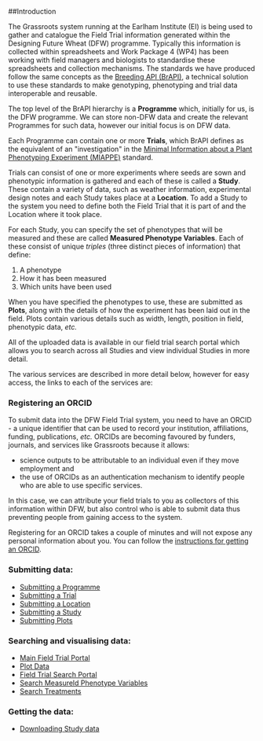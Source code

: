 ##Introduction

The Grassroots system running at the Earlham Institute (EI) is being used to gather and catalogue the Field Trial information generated within the Designing Future Wheat (DFW) programme. 
Typically this information is collected within spreadsheets and Work Package 4 (WP4) has been working with field managers and biologists to standardise these spreadsheets and collection mechanisms.
The standards we have produced follow the same concepts as the [Breeding API (BrAPI)](https://brapi.org/), a technical solution to use these standards to make genotyping, phenotyping and trial data interoperable and reusable.

The top level of the BrAPI hierarchy is a **Programme** which, initially for us, is the DFW programme. 
We can store non-DFW data and create the relevant Programmes for such data, however our initial focus is on DFW data.

Each Programme can contain one or more **Trials**, which BrAPI defines as the equivalent of an 
"investigation" in the [Minimal Information about a Plant Phenotyping Experiment (MIAPPE)](https://www.miappe.org/) standard.

Trials can consist of one or more experiments where seeds are sown and phenotypic information is gathered and each of these is called a **Study**. 
These contain a variety of data, such as weather information, experimental design notes and each Study takes place at a **Location**. 
To add a Study to the system you need to define both the Field Trial that it is part of and the Location where it
took place.

For each Study, you can specify the set of phenotypes that will be measured and these are called **Measured Phenotype Variables**. Each of these consist of unique *triples* (three distinct pieces of information) that define:

 1. A phenotype
 2. How it has been measured 
 3. Which units have been used

When you have specified the phenotypes to use, these are submitted as **Plots**, along with the details of how the experiment has been laid out in the field. 
Plots contain various details such as width, length, position in field, phenotypic data, *etc.*

All of the uploaded data is available in our field trial search portal which allows you to search across all Studies and view individual Studies in more detail.

The various services are described in more detail below, however for easy access, the links to each of the services are:

### Registering an ORCID

To submit data into the DFW Field Trial system, you need to have an ORCID - a unique identifier that can be used to record your institution, affiliations, funding, publications, *etc.* ORCIDs are becoming favoured by funders, journals, and services like Grassroots because it allows: 

 * science outputs to be attributable to an individual even if they move employment and 
 * the use of ORCIDs as an authentication mechanism to identify people who are able to use specific services. 

In this case, we can attribute your field trials to you as collectors of this information within DFW, but also control who is able to submit data thus preventing people from gaining access to the system. 

Registering for an ORCID takes a couple of minutes and will not expose any personal information about you. You can follow the [instructions for getting an ORCID](https://grassroots.tools/docs/user/services/field_trial/orcid.md).

### Submitting data:

 * [Submitting a Programme](https://grassroots.tools/docs/user/services/field_trial/submit_programme.md)
 * [Submitting a Trial](https://grassroots.tools/docs/user/services/field_trial/submit_trial.md)
 * [Submitting a Location](https://grassroots.tools/docs/user/services/field_trial/submit_location.md)
 * [Submitting a Study](https://grassroots.tools/docs/user/services/field_trial/submit_study.md)
 * [Submitting Plots](https://grassroots.tools/docs/user/services/field_trial/submit_plots.md)

### Searching and visualising data:

* [Main Field Trial Portal](https://grassroots.tools/docs/user/services/field_trial/fieldtrials_general_table.md)
* [Plot Data](https://grassroots.tools/docs/user/services/field_trial/fieldtrials_study_table.md)
* [Field Trial Search Portal](https://grassroots.tools/docs/user/services/field_trial/search_portal.md)
* [Search Measureld Phenotype Variables](https://grassroots.tools/docs/user/services/field_trial/search_measured_variables.md)
* [Search Treatments](https://grassroots.tools/docs/user/services/field_trial/search_treatments.md)

### Getting the data:
* [Downloading Study data](https://grassroots.tools/docs/user/services/field_trial/download_study_fd.md)
         
